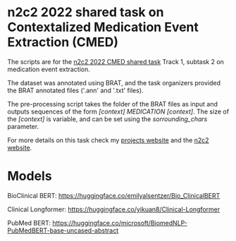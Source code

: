 # n2c2 2022 shared task on Contextalized Medication Event Extraction (CMED)
The scripts are for the <a href="https://n2c2.dbmi.hms.harvard.edu/2022-track-1" target="_blank">n2c2 2022 CMED shared task</a> Track 1, subtask 2 on medication event extraction.

The dataset was annotated using BRAT, and the task organizers provided the BRAT annotated files ('.ann' and '.txt' files).

The pre-processing script takes the folder of the BRAT files as input and outputs sequences of the form <i>[context] MEDICATION [context]</i>. 
The size of the <i>[context]</i> is variable, and can be set using the <i>sorrounding_chars</i> parameter.

For more details on this task check my <a href="" target="_blank">projects website</a> and the <a href="https://n2c2.dbmi.hms.harvard.edu/2022-track-1" target="_blank">n2c2 website</a>.

# Models 
BioClinical BERT: <a href="Bio_ClinicalBERT">https://huggingface.co/emilyalsentzer/Bio_ClinicalBERT</a>

Clinical Longformer: <a href="https://huggingface.co/yikuan8/Clinical-Longformer">https://huggingface.co/yikuan8/Clinical-Longformer</a>

PubMed BERT: <a href="https://huggingface.co/microsoft/BiomedNLP-PubMedBERT-base-uncased-abstract">https://huggingface.co/microsoft/BiomedNLP-PubMedBERT-base-uncased-abstract</a>
